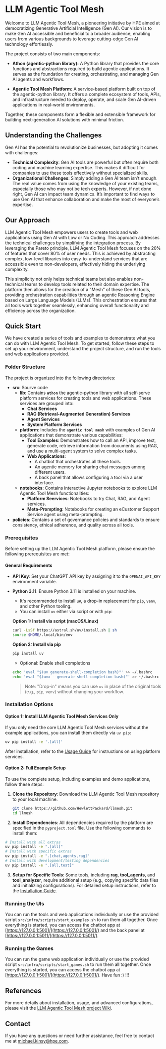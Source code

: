 # LLM Agentic Tool Mesh

Welcome to LLM Agentic Tool Mesh, a pioneering initiative by HPE aimed at democratizing Generative Artificial Intelligence (Gen AI). Our vision is to make Gen AI accessible and beneficial to a broader audience, enabling users from various backgrounds to leverage cutting-edge Gen AI technology effortlessly.

The project consists of two main components:

* **Athon (agentic-python library):** A Python library that provides the core functions and abstractions required to build agentic applications. It serves as the foundation for creating, orchestrating, and managing Gen AI agents and workflows.

* **Agentic Tool Mesh Platform:** A service-based platform built on top of the agentic-python library. It offers a complete ecosystem of tools, APIs, and infrastructure needed to deploy, operate, and scale Gen AI-driven applications in real-world environments.

Together, these components form a flexible and extensible framework for building next-generation AI solutions with minimal friction.

## Understanding the Challenges

Gen AI has the potential to revolutionize businesses, but adopting it comes with challenges:

* **Technical Complexity**: Gen AI tools are powerful but often require both coding and machine learning expertise. This makes it difficult for companies to use these tools effectively without specialized skills.
* **Organizational Challenges**: Simply adding a Gen AI team isn’t enough. The real value comes from using the knowledge of your existing teams, especially those who may not be tech experts. However, if not done right, Gen AI can impact team dynamics. It’s important to find ways to use Gen AI that enhance collaboration and make the most of everyone’s expertise.

## Our Approach

LLM Agentic Tool Mesh empowers users to create tools and web applications using Gen AI with Low or No Coding. This approach addresses the technical challenges by simplifying the integration process. By leveraging the Pareto principle, LLM Agentic Tool Mesh focuses on the 20% of features that cover 80% of user needs. This is achieved by abstracting complex, low-level libraries into easy-to-understand services that are accessible even to non-developers, effectively hiding the underlying complexity.

This simplicity not only helps technical teams but also enables non-technical teams to develop tools related to their domain expertise. The platform then allows for the creation of a "Mesh" of these Gen AI tools, providing orchestration capabilities through an agentic Reasoning Engine based on Large Language Models (LLMs). This orchestration ensures that all tools work together seamlessly, enhancing overall functionality and efficiency across the organization.

## Quick Start

We have created a series of tools and examples to demonstrate what you can do with LLM Agentic Tool Mesh. To get started, follow these steps to set up your environment, understand the project structure, and run the tools and web applications provided.

### Folder Structure

The project is organized into the following directories:

* **src**: Sourve code
  * **lib**: Contains **`athon`** the agentic-python library with all self-serve platform services for creating tools and web applications. These services are grouped into:
    * **Chat Services**
    * **RAG (Retrieval-Augmented Generation) Services**
    * **Agent Services**
    * **System Platform Services**
  * **platform**: Includes the **`agentic tool mesh`** with examples of Gen AI applications that demonstrate various capabilities:
    * **Tool Examples**: Demonstrates how to call an API, improve text, generate code, retrieve information from documents using RAG, and use a multi-agent system to solve complex tasks.
    * **Web Applications**:
      * A chatbot that orchestrates all these tools.
      * An agentic memory for sharing chat messages among different users.
      * A back panel that allows configuring a tool via a user interface.
  * **notebooks**: Contains interactive Jupyter notebooks to explore LLM Agentic Tool Mesh functionalities:
    * **Platform Seervices**: Notebooks to try Chat, RAG, and Agent services.
    * **Meta-Prompting**: Notebooks for creating an eCustomer Support Service agent using meta-prompting.
* **policies**: Contains a set of governance policies and standards to ensure consistency, ethical adherence, and quality across all tools.

### Prerequisites

Before setting up the LLM Agentic Tool Mesh platform, please ensure the following prerequisites are met:

#### General Requirements

* **API Key**: Set your ChatGPT API key by assigning it to the `OPENAI_API_KEY` environment variable.
* **Python 3.11**: Ensure Python 3.11 is installed on your machine.

  * It's recommended to install **`uv`**, a drop-in replacement for `pip`, `venv`, and other Python tooling.
  * You can install `uv` either via script or with `pip`:

  **Option 1: Install via script (macOS/Linux)**

  ```bash
  curl -LsSf https://astral.sh/uv/install.sh | sh
  source $HOME/.local/bin/env
  ```

  **Option 2: Install via pip**

  ```bash
  pip install uv
  ```

  * Optional: Enable shell completions

  ```bash
  echo 'eval "$(uv generate-shell-completion bash)"' >> ~/.bashrc
  echo 'eval "$(uvx --generate-shell-completion bash)"' >> ~/.bashrc
  ```

  > Note: "Drop-in" means you can use `uv` in place of the original tools (e.g., `pip`, `venv`) without changing your workflow.

### Installation Options

#### Option 1: Install LLM Agentic Tool Mesh Services Only

If you only need the core LLM Agentic Tool Mesh services without the example applications, you can install them directly via `uv pip`:

  ```bash
  uv pip install -e '.[all]'
  ```

After installation, refer to the [Usage Guide](https://github.com/HewlettPackard/llmesh/wiki/Usage#using-library-services) for instructions on using platform services.

#### Option 2: Full Example Setup

To use the complete setup, including examples and demo applications, follow these steps:

1. **Clone the Repository**: Download the LLM Agentic Tool Mesh repository to your local machine.

   ```bash
   git clone https://github.com/HewlettPackard/llmesh.git
   cd llmesh
   ```

2. **Install Dependencies**: All dependencies required by the platform are specified in the `pyproject.toml` file. Use the following commands to install them:

  ```bash
  # Install with all extras
  uv pip install -e ".[all]"
  # Install with specific extras
  uv pip install -e ".[chat,agents,rag]"
  # Install with development/testing dependencies
  uv pip install -e ".[all,test]"
  ```

3. **Setup for Specific Tools**: Some tools, including **rag**, **tool_agents**, and **tool_analyzer**, require additional setup (e.g., copying specific data files and initializing configurations). For detailed setup instructions, refer to the [Installation Guide](https://github.com/HewlettPackard/llmesh/wiki/Installation).

### Running the UIs

You can run the tools and web applications individually or use the provided script `src/infra/scripts/start_examples.sh` to run them all together. Once everything is started, you can access the chatbot app at [https://127.0.0.1:5001/](https://127.0.0.1:5001/) and the back panel at [https://127.0.0.1:5011/](https://127.0.0.1:5011/).

### Running the Games

You can run the game web application individually or use the provided script `src/infra/scripts/start_games.sh` to run them all together. Once everything is started, you can access the chatbot app at [https://127.0.0.1:5001/](https://127.0.0.1:5001/). Have fun :) !!!

## References

For more details about installation, usage, and advanced configurations, please visit the [LLM Agentic Tool Mesh project Wiki](https://github.com/HewlettPackard/llmesh/wiki).

## Contact

If you have any questions or need further assistance, feel free to contact me at <michael.kinsy@hpe.com>.
